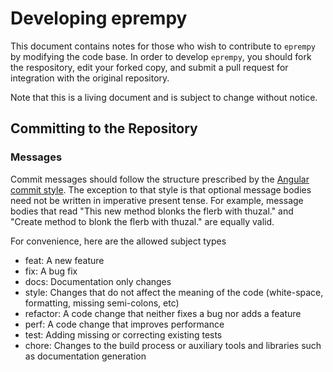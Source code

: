 # Developing eprempy

This document contains notes for those who wish to contribute to `eprempy` by modifying the code base. In order to develop `eprempy`, you should fork the respository, edit your forked copy, and submit a pull request for integration with the original repository.

Note that this is a living document and is subject to change without notice.

## Committing to the Repository

### Messages

Commit messages should follow the structure prescribed by the [Angular commit style](https://github.com/angular/angular.js/blob/master/DEVELOPERS.md#-git-commit-guidelines). The exception to that style is that optional message bodies need not be written in imperative present tense. For example, message bodies that read "This new method blonks the flerb with thuzal." and "Create method to blonk the flerb with thuzal." are equally valid.

For convenience, here are the allowed subject types

* feat: A new feature
* fix: A bug fix
* docs: Documentation only changes
* style: Changes that do not affect the meaning of the code (white-space, formatting, missing semi-colons, etc)
* refactor: A code change that neither fixes a bug nor adds a feature
* perf: A code change that improves performance
* test: Adding missing or correcting existing tests
* chore: Changes to the build process or auxiliary tools and libraries such as documentation generation


